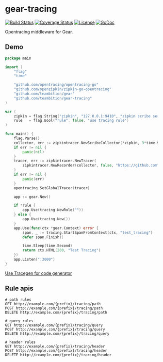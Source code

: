 # gear-tracing

[![Build Status](http://img.shields.io/travis/teambition/gear-tracing.svg?style=flat-square)](https://travis-ci.org/teambition/gear-tracing)
[![Coverage Status](http://img.shields.io/coveralls/teambition/gear-tracing.svg?style=flat-square)](https://coveralls.io/r/teambition/gear-tracing)
[![License](http://img.shields.io/badge/license-mit-blue.svg?style=flat-square)](https://raw.githubusercontent.com/teambition/gear-tracing/master/LICENSE)
[![GoDoc](http://img.shields.io/badge/go-documentation-blue.svg?style=flat-square)](http://godoc.org/github.com/teambition/gear-tracing)

Opentracing middleware for Gear.

## Demo

```go
package main

import (
	"flag"
	"time"

	"github.com/opentracing/opentracing-go"
	"github.com/openzipkin/zipkin-go-opentracing"
	"github.com/teambition/gear"
	"github.com/teambition/gear-tracing"
)

var (
	zipkin = flag.String("zipkin", "127.0.0.1:9410", "zipkin scribe service address")
	rule   = flag.Bool("rule", false, "use tracing rule")
)

func main() {
	flag.Parse()
	collector, err := zipkintracer.NewScribeCollector(*zipkin, 3*time.Second)
	if err != nil {
		panic(nil)
	}
	tracer, err := zipkintracer.NewTracer(
		zipkintracer.NewRecorder(collector, false, "https://github.com", "gear-tracing"),
	)
	if err != nil {
		panic(err)
	}
	opentracing.SetGlobalTracer(tracer)

	app := gear.New()

	if *rule {
		app.Use(tracing.NewRule(""))
	} else {
		app.Use(tracing.New())
	}
	app.Use(func(ctx *gear.Context) error {
		span, _ := tracing.StartSpanFromContext(ctx, "test_tracing")
		defer span.Finish()

		time.Sleep(time.Second)
		return ctx.HTML(200, "Test Tracing")
	})
	app.Listen(":3000")
}
```

[Use Tracegen for code generator](tracegen/README.md)

## Rule apis

```
# path rules
GET http://example.com/{prefix}/tracing/path
POST http://example.com/{prefix}/tracing/path
DELETE http://example.com/{prefix}/tracing/path

# query rules
GET http://example.com/{prefix}/tracing/query
POST http://example.com/{prefix}/tracing/query
DELETE http://example.com/{prefix}/tracing/query

# header rules
GET http://example.com/{prefix}/tracing/header
POST http://example.com/{prefix}/tracing/header
DELETE http://example.com/{prefix}/tracing/header
```